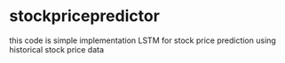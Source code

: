# stockpricepredictor
this code is simple implementation LSTM for stock price prediction using historical stock price data 
